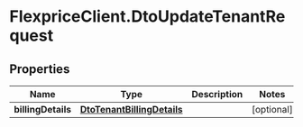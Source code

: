 # FlexpriceClient.DtoUpdateTenantRequest

## Properties

Name | Type | Description | Notes
------------ | ------------- | ------------- | -------------
**billingDetails** | [**DtoTenantBillingDetails**](DtoTenantBillingDetails.md) |  | [optional] 



